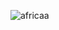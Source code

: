![africaa](https://user-images.githubusercontent.com/80776144/129412068-ae9fc0a0-9b02-4372-9d5c-e314f5953ebf.png)
